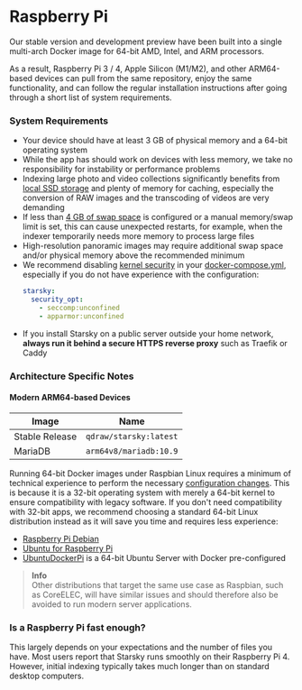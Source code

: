 # Raspberry Pi

Our stable version and development preview have been built into a single multi-arch Docker image for 64-bit AMD, 
Intel, and ARM processors.

As a result, Raspberry Pi 3 / 4, Apple Silicon (M1/M2), and other ARM64-based devices can pull from the same repository, 
enjoy the same functionality, and can follow the regular installation instructions after 
going through a short list of system requirements.

### System Requirements ###

- Your device should have at least 3 GB of physical memory and a 64-bit operating system
- While the app has should work on devices with less memory, we take no responsibility for instability or performance problems
- Indexing large photo and video collections significantly benefits from [local SSD storage](troubleshooting/performance.md#storage) and plenty of memory for caching, especially the conversion of RAW images and the transcoding of videos are very demanding
- If less than [4 GB of swap space](troubleshooting/docker.md#adding-swap) is configured or a manual memory/swap limit is set, this can cause unexpected restarts, for example, when the indexer temporarily needs more memory to process large files
- High-resolution panoramic images may require additional swap space and/or physical memory above the recommended minimum
- We recommend disabling [kernel security](troubleshooting/docker.md#kernel-security) in your
  [docker-compose.yml](https://raw.githubusercontent.com/qdraw/starsky/master/starsky/docker/compose/generic/docker-compose.yml), especially if you do
  not have experience with the configuration:
  ```yaml
  starsky:
    security_opt:
      - seccomp:unconfined
      - apparmor:unconfined
  ```
- If you install Starsky on a public server outside your home network, **always run it behind a secure HTTPS reverse proxy** such as Traefik or Caddy

### Architecture Specific Notes ###

#### Modern ARM64-based Devices ####

| Image               | Name                            |
|---------------------|---------------------------------|
| Stable Release      | `qdraw/starsky:latest`          | 
| MariaDB             | `arm64v8/mariadb:10.9`          | 

Running 64-bit Docker images under Raspbian Linux requires a minimum of technical experience to perform the necessary [configuration changes](#raspberry-pi-os). This is because it is a 32-bit operating system with merely a 64-bit kernel to ensure compatibility with legacy software.  If you don't need compatibility with 32-bit apps, we recommend choosing a standard 64-bit Linux distribution instead as it will save you time and requires less experience:

- [Raspberry Pi Debian](https://raspi.debian.net/)
- [Ubuntu for Raspberry Pi](https://ubuntu.com/raspberry-pi)
- [UbuntuDockerPi](https://github.com/guysoft/UbuntuDockerPi) is a 64-bit Ubuntu Server with Docker pre-configured


> **Info**<br />
Other distributions that target the same use case as Raspbian, such as CoreELEC, will have similar issues and should therefore also be avoided to run modern server applications.

### Is a Raspberry Pi fast enough? ###

This largely depends on your expectations and the number of files you have. Most users report that
Starsky runs smoothly on their Raspberry Pi 4. However, initial indexing typically takes much longer
than on standard desktop computers.
